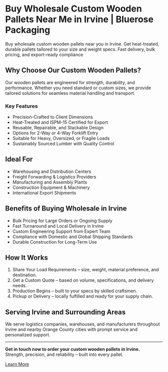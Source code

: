 # Buy Wholesale Custom Wooden Pallets Near Me in Irvine | Bluerose Packaging

Buy wholesale custom wooden pallets near you in Irvine. Get heat-treated, durable pallets tailored to your size and weight specs. Fast delivery, bulk pricing, and export-ready compliance

## Why Choose Our Custom Wooden Pallets?

Our wooden pallets are engineered for strength, durability, and performance. Whether you need standard or custom sizes, we provide tailored solutions for seamless material handling and transport.

### Key Features

- Precision-Crafted to Client Dimensions  
- Heat-Treated and ISPM-15 Certified for Export  
- Reusable, Repairable, and Stackable Design  
- Options for 2-Way or 4-Way Forklift Entry  
- Suitable for Heavy, Oversized, or Fragile Loads  
- Sustainably Sourced Lumber with Quality Control

## Ideal For

- Warehousing and Distribution Centers  
- Freight Forwarding & Logistics Providers  
- Manufacturing and Assembly Plants  
- Construction Equipment & Machinery  
- International Export Shipments

## Benefits of Buying Wholesale in Irvine

- Bulk Pricing for Large Orders or Ongoing Supply  
- Fast Turnaround and Local Delivery in Irvine  
- Custom Engineering Support from Expert Team  
- Compliance with Domestic and Global Shipping Standards  
- Durable Construction for Long-Term Use

## How It Works

1. Share Your Load Requirements – size, weight, material preference, and destination.  
2. Get a Custom Quote – based on volume, specifications, and delivery needs.  
3. Production Begins – built to your specs by skilled craftsmen.  
4. Pickup or Delivery – locally fulfilled and ready for your supply chain.

## Serving Irvine and Surrounding Areas

We serve logistics companies, warehouses, and manufacturers throughout Irvine and nearby Orange County cities with prompt service and personalized support.

---

**Get in touch now to order your custom wooden pallets in Irvine.**  
Strength, precision, and reliability – built into every pallet.

[Learn More](https://www.bluerosepackaging.com/location/irvine/buy-wholesale-custom-wooden-pallets-near-me-in-irvine/)


